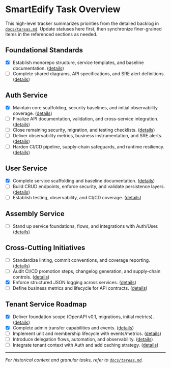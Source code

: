 # SmartEdify Task Overview

This high-level tracker summarizes priorities from the detailed backlog in [`docs/tareas.md`](docs/tareas.md). Update statuses here first, then synchronize finer-grained items in the referenced sections as needed.

## Foundational Standards
- [x] Establish monorepo structure, service templates, and baseline documentation. ([details](docs/tareas.md#estructura-y-premisas))
- [ ] Complete shared diagrams, API specifications, and SRE alert definitions. ([details](docs/tareas.md#estructura-y-premisas))

## Auth Service
- [x] Maintain core scaffolding, security baselines, and initial observability coverage. ([details](docs/tareas.md#auth-service))
- [ ] Finalize API documentation, validation, and cross-service integration. ([details](docs/tareas.md#auth-service))
- [ ] Close remaining security, migration, and testing checklists. ([details](docs/tareas.md#auth-service))
- [ ] Deliver observability metrics, business instrumentation, and SRE alerts. ([details](docs/tareas.md#auth-service))
- [ ] Harden CI/CD pipeline, supply-chain safeguards, and runtime resiliency. ([details](docs/tareas.md#auth-service))

## User Service
- [x] Complete service scaffolding and baseline documentation. ([details](docs/tareas.md#user-service))
- [ ] Build CRUD endpoints, enforce security, and validate persistence layers. ([details](docs/tareas.md#user-service))
- [ ] Establish testing, observability, and CI/CD coverage. ([details](docs/tareas.md#user-service))

## Assembly Service
- [ ] Stand up service foundations, flows, and integrations with Auth/User. ([details](docs/tareas.md#assembly-service))

## Cross-Cutting Initiatives
- [ ] Standardize linting, commit conventions, and coverage reporting. ([details](docs/tareas.md#tareas-transversales-calidad-cicd-seguridad-observabilidad-documentación))
- [ ] Audit CI/CD promotion steps, changelog generation, and supply-chain controls. ([details](docs/tareas.md#tareas-transversales-calidad-cicd-seguridad-observabilidad-documentación))
- [x] Enforce structured JSON logging across services. ([details](docs/tareas.md#tareas-transversales-calidad-cicd-seguridad-observabilidad-documentación))
- [ ] Define business metrics and lifecycle for API contracts. ([details](docs/tareas.md#tareas-transversales-calidad-cicd-seguridad-observabilidad-documentación))

## Tenant Service Roadmap
- [x] Deliver foundation scope (OpenAPI v0.1, migrations, initial metrics). ([details](docs/tareas.md#fase-0-fundaciones))
- [x] Complete admin transfer capabilities and events. ([details](docs/tareas.md#fase-1-unicidad-admin--eventos))
- [ ] Implement unit and membership lifecycle with events/metrics. ([details](docs/tareas.md#fase-2-unidades-y-memberships))
- [ ] Introduce delegation flows, automation, and observability. ([details](docs/tareas.md#fase-3-delegaciones-y-delegación-temporal))
- [ ] Integrate tenant context with Auth and add caching strategy. ([details](docs/tareas.md#fase-4-contexto-y-versionado))

---

_For historical context and granular tasks, refer to [`docs/tareas.md`](docs/tareas.md)._
